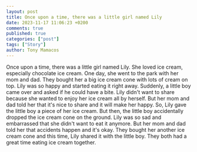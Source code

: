 ```yaml
---
layout: post
title: Once upon a time, there was a little girl named Lily
date: 2023-11-17 11:06:23 +0200
comments: true
published: true
categories: ["post"]
tags: ["Story"]
author: Tony Mamacos
---
```

Once upon a time, there was a little girl named Lily. She loved ice cream, especially chocolate ice cream. One day, she went to the park with her mom and dad. They bought her a big ice cream cone with lots of cream on top.
Lily was so happy and started eating it right away. Suddenly, a little boy came over and asked if he could have a bite. Lily didn't want to share because she wanted to enjoy her ice cream all by herself. But her mom and dad told her that it's nice to share and it will make her happy.
So, Lily gave the little boy a piece of her ice cream. But then, the little boy accidentally dropped the ice cream cone on the ground. Lily was so sad and embarrassed that she didn't want to eat it anymore. But her mom and dad told her that accidents happen and it's okay. They bought her another ice cream cone and this time, Lily shared it with the little boy. They both had a great time eating ice cream together.

